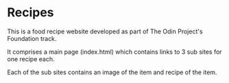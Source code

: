# Recipes

This is a food recipe website developed as part of The Odin Project's Foundation track.

It comprises a main page (index.html) which contains links to 3 sub sites for one recipe each.

Each of the sub sites contains an image of the item and recipe of the item.

